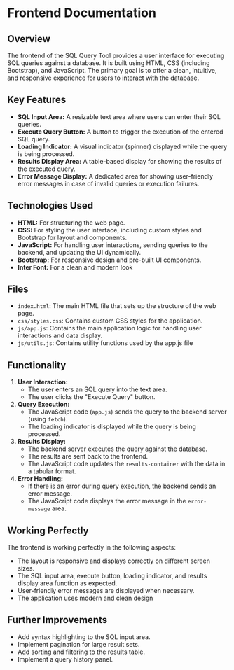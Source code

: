 # Frontend Documentation

## Overview

The frontend of the SQL Query Tool provides a user interface for executing SQL queries against a database. It is built using HTML, CSS (including Bootstrap), and JavaScript. The primary goal is to offer a clean, intuitive, and responsive experience for users to interact with the database.

## Key Features

* **SQL Input Area:** A resizable text area where users can enter their SQL queries.
* **Execute Query Button:** A button to trigger the execution of the entered SQL query.
* **Loading Indicator:** A visual indicator (spinner) displayed while the query is being processed.
* **Results Display Area:** A table-based display for showing the results of the executed query.
* **Error Message Display:** A dedicated area for showing user-friendly error messages in case of invalid queries or execution failures.

## Technologies Used

* **HTML:** For structuring the web page.
* **CSS:** For styling the user interface, including custom styles and Bootstrap for layout and components.
* **JavaScript:** For handling user interactions, sending queries to the backend, and updating the UI dynamically.
* **Bootstrap:** For responsive design and pre-built UI components.
* **Inter Font:**  For a clean and modern look

## Files

* `index.html`: The main HTML file that sets up the structure of the web page.
* `css/styles.css`: Contains custom CSS styles for the application.
* `js/app.js`: Contains the main application logic for handling user interactions and data display.
* `js/utils.js`: Contains utility functions used by the app.js file

## Functionality

1.  **User Interaction:**
    * The user enters an SQL query into the text area.
    * The user clicks the "Execute Query" button.
2.  **Query Execution:**
    * The JavaScript code (`app.js`) sends the query to the backend server (using `fetch`).
    * The loading indicator is displayed while the query is being processed.
3.  **Results Display:**
    * The backend server executes the query against the database.
    * The results are sent back to the frontend.
    * The JavaScript code updates the `results-container` with the data in a tabular format.
4.  **Error Handling:**
    * If there is an error during query execution, the backend sends an error message.
    * The JavaScript code displays the error message in the `error-message` area.

## Working Perfectly

The frontend is working perfectly in the following aspects:

* The layout is responsive and displays correctly on different screen sizes.
* The SQL input area, execute button, loading indicator, and results display area function as expected.
* User-friendly error messages are displayed when necessary.
* The application uses  modern and clean design

## Further Improvements

* Add syntax highlighting to the SQL input area.
* Implement pagination for large result sets.
* Add sorting and filtering to the results table.
* Implement a query history panel.
</markdown>
